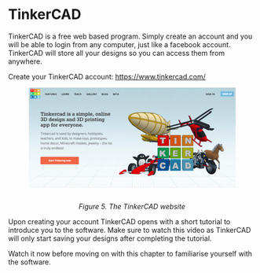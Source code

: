 TinkerCAD
====

TinkerCAD is a free web based program.
Simply create an account and you will be able to login from any computer, just like a facebook account.
TinkerCAD will store all your designs so you can access them from anywhere.

Create your TinkerCAD account: https://www.tinkercad.com/

<center>
  <a href="./figures/tinkercad.png">
    <img src="./figures/tinkercad-thumb.png" />
  </a>

  _Figure 5. The TinkerCAD website_
</center>

Upon creating your account TinkerCAD opens with a short tutorial to introduce you to the software.
Make sure to watch this video as TinkerCAD will only start saving your designs after completing the tutorial.

Watch it now before moving on with this chapter to familiarise yourself with the software.

